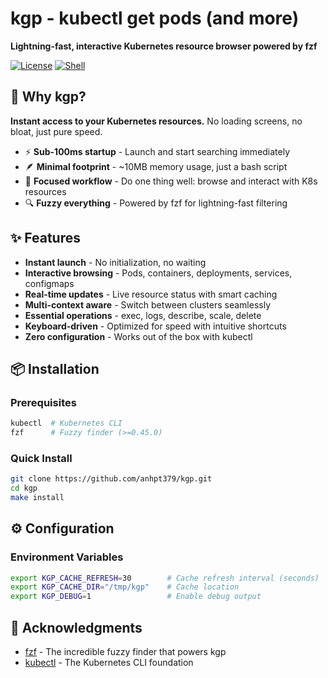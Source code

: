 # kgp - kubectl get pods (and more)

**Lightning-fast, interactive Kubernetes resource browser powered by fzf**

[![License](https://img.shields.io/badge/license-MIT-blue.svg)](LICENSE)
[![Shell](https://img.shields.io/badge/shell-bash-green.svg)](https://www.gnu.org/software/bash/)

## 🚀 Why kgp?

**Instant access to your Kubernetes resources.** No loading screens, no bloat, just pure speed.

- ⚡ **Sub-100ms startup** - Launch and start searching immediately
- 🪶 **Minimal footprint** - ~10MB memory usage, just a bash script
- 🎯 **Focused workflow** - Do one thing well: browse and interact with K8s resources
- 🔍 **Fuzzy everything** - Powered by fzf for lightning-fast filtering

## ✨ Features

- **Instant launch** - No initialization, no waiting
- **Interactive browsing** - Pods, containers, deployments, services, configmaps
- **Real-time updates** - Live resource status with smart caching
- **Multi-context aware** - Switch between clusters seamlessly
- **Essential operations** - exec, logs, describe, scale, delete
- **Keyboard-driven** - Optimized for speed with intuitive shortcuts
- **Zero configuration** - Works out of the box with kubectl

## 📦 Installation

### Prerequisites

```bash
kubectl  # Kubernetes CLI
fzf      # Fuzzy finder (>=0.45.0)
```

### Quick Install

```bash
git clone https://github.com/anhpt379/kgp.git
cd kgp
make install
```

## ⚙️ Configuration

### Environment Variables

```bash
export KGP_CACHE_REFRESH=30        # Cache refresh interval (seconds)
export KGP_CACHE_DIR="/tmp/kgp"    # Cache location
export KGP_DEBUG=1                 # Enable debug output
```

## 🙏 Acknowledgments

- [fzf](https://github.com/junegunn/fzf) - The incredible fuzzy finder that powers kgp
- [kubectl](https://kubernetes.io/docs/reference/kubectl/) - The Kubernetes CLI foundation

